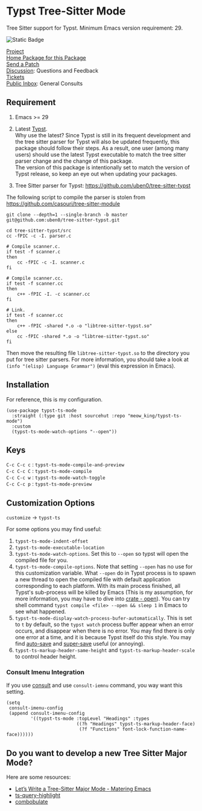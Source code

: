 # Typst Tree-Sitter Mode

Tree Sitter support for Typst. Minimum Emacs version requirement: 29.  

![Static Badge](https://img.shields.io/badge/Made_with-Emacs-purple)

[Project](https://sr.ht/~meow_king/typst-mode)  
[Home Package for this Package](https://git.sr.ht/~meow_king/typst-ts-mode)  
[Send a Patch](https://lists.sr.ht/~meow_king/dev)  
[Discussion](https://lists.sr.ht/~meow_king/discussion): Questions and Feedback  
[Tickets](https://todo.sr.ht/~meow_king/typst-ts-mode)  
[Public Inbox](https://lists.sr.ht/~meow_king/public-inbox): General Consults

## Requirement

1. Emacs >= 29

2. Latest [Typst](https://github.com/typst/typst).  
Why use the latest? Since Typst is still in its frequent development and the 
tree sitter parser for Typst will also be updated frequently, this package should 
follow their steps. As a result, one user (among many users) should use the 
latest Typst executable to match the tree sitter parser change and the change of this package.  
The version of this package is intentionally set to match the version of Typst release,
so keep an eye out when updating your packages.

3. Tree Sitter parser for Typst: https://github.com/uben0/tree-sitter-typst  

The following script to compile the parser is stolen from 
https://github.com/casouri/tree-sitter-module  

``` shell
git clone --depth=1 --single-branch -b master git@github.com:uben0/tree-sitter-typst.git

cd tree-sitter-typst/src
cc -fPIC -c -I. parser.c

# Compile scanner.c.
if test -f scanner.c
then
    cc -fPIC -c -I. scanner.c
fi

# Compile scanner.cc.
if test -f scanner.cc
then
    c++ -fPIC -I. -c scanner.cc
fi

# Link.
if test -f scanner.cc
then
    c++ -fPIC -shared *.o -o "libtree-sitter-typst.so"
else
    cc -fPIC -shared *.o -o "libtree-sitter-typst.so"
fi
```
Then move the resulting file `libtree-sitter-typst.so` to the directory you put
for tree sitter parsers. For more information, you should take a look at `(info "(elisp) Language Grammar")` (eval this expression in Emacs).

## Installation

For reference, this is my configuration.
``` emacs-lisp
(use-package typst-ts-mode
  :straight (:type git :host sourcehut :repo "meow_king/typst-ts-mode")
  :custom
  (typst-ts-mode-watch-options "--open"))
```

## Keys

`C-c C-c c` : `typst-ts-mode-compile-and-preview`  
`C-c C-c C` : `typst-ts-mode-compile`  
`C-c C-c w` : `typst-ts-mode-watch-toggle`  
`C-c C-c p` : `typst-ts-mode-preview`  

## Customization Options

`customize` -> `typst-ts`

For some options you may find useful:
1. `typst-ts-mode-indent-offset`
2. `typst-ts-mode-executable-location`
3. `typst-ts-mode-watch-options`. Set this to `--open` so typst will open the compiled
file for you.
4. `typst-ts-mode-compile-options`. Note that setting `--open` has no use for this
customization variable. What `--open` do in Typst process is to spawn a new thread 
to open the compiled file with default application corresponding to each platform. With its
main process finished,  all Typst's sub-process will be killed by Emacs (This is my assumption,
for more information, you may have to dive into [crate - open](https://crates.io/crates/open)).
You can try shell command `typst compile <file> --open && sleep 1` in Emacs to see what happened. 
5. `typst-ts-mode-display-watch-process-bufer-automatically`. This is set to `t` by
default, so the `typst watch` process buffer appear when an error occurs, and disappear
when there is no error. You may find there is only one error at a time, and it is
because Typst itself do this style. You may find [auto-save](https://github.com/manateelazycat/auto-save)
and [super-save](https://github.com/bbatsov/super-save) useful (or annoying).
6. `typst-ts-markup-header-same-height` and `typst-ts-markup-header-scale` to control header height. 

### Consult Imenu Integration
If you use [consult](https://github.com/minad/consult) and use `consult-iemnu`
command, you way want this setting.
``` emacs-lisp
(setq
 consult-imenu-config
 (append consult-imenu-config
         '((typst-ts-mode :topLevel "Headings" :types
                          ((?h "Headings" typst-ts-markup-header-face)
                           (?f "Functions" font-lock-function-name-face))))))
```

## Do you want to develop a new Tree Sitter Major Mode?

Here are some resources:
- [Let’s Write a Tree-Sitter Major Mode - Matering Emacs](https://www.masteringemacs.org/article/lets-write-a-treesitter-major-mode)
- [ts-query-highlight](https://sr.ht/~meow_king/ts-query-highlight/)
- [combobulate](https://github.com/mickeynp/combobulate)
